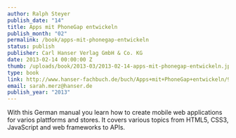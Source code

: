 ```yaml
--- 
author: Ralph Steyer
publish_date: "14"
title: Apps mit PhoneGap entwickeln
publish_month: "02"
permalink: /book/apps-mit-phonegap-entwickeln
status: publish
publisher: Carl Hanser Verlag GmbH & Co. KG
date: 2013-02-14 00:00:00 Z
thumb: /uploads/book/2013-03/2013-02-14-apps-mit-phonegap-entwickeln.jpg
type: book
link: http://www.hanser-fachbuch.de/buch/Apps+mit+PhoneGap+entwickeln/9783446435100
email: sarah.merz@hanser.de
publish_year: "2013"
---
```


With this German manual you learn how to create mobile web applications for varios plattforms and stores. It covers various topics from HTML5, CSS3, JavaScript and web frameworks to APIs. 
